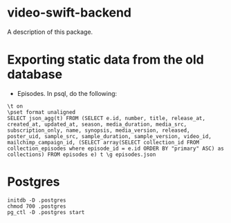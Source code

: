 # video-swift-backend

A description of this package.

# Exporting static data from the old database

- Episodes. In psql, do the following:

```
\t on
\pset format unaligned
SELECT json_agg(t) FROM (SELECT e.id, number, title, release_at, created_at, updated_at, season, media_duration, media_src, subscription_only, name, synopsis, media_version, released, poster_uid, sample_src, sample_duration, sample_version, video_id, mailchimp_campaign_id, (SELECT array(SELECT collection_id FROM collection_episodes where episode_id = e.id ORDER BY "primary" ASC) as collections) FROM episodes e) t \g episodes.json
```

# Postgres

```
initdb -D .postgres
chmod 700 .postgres
pg_ctl -D .postgres start
```

